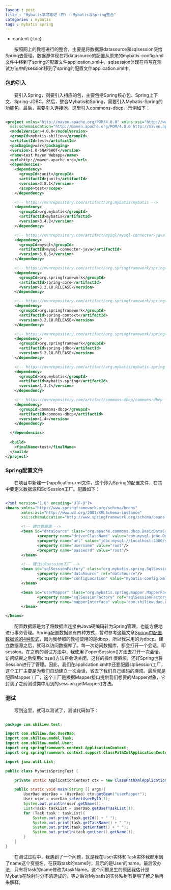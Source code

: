 ```yaml
---
layout : post
title : "Mybatis学习笔记（四）--Mybatis与Spring整合"
categories : mybatis
tags : mybatis spring
---
```

* content
{:toc}

　　按照网上的教程进行的整合，主要是将数据源datasource和sqlsession交给Spring去管理，数据源体现在将datasource的配置从原来的mybatis-config.xml文件中移到了spring的配置文件application.xml中，sqlsession体现在将写在测试方法中的session移到了spring的配置文件application.xml中。







### 包的引入

　　要引入Spring，则要引入相应的包，主要包括Spring核心包、Spring上下文、Spring-JDBC。然后，整合Mybatis和Spring，需要引入Mybatis-Spring的功能包。最后，需要引入连接池，这里引入commons-dbcp。示例如下：

```xml

<project xmlns="http://maven.apache.org/POM/4.0.0" xmlns:xsi="http://www.w3.org/2001/XMLSchema-instance"
  xsi:schemaLocation="http://maven.apache.org/POM/4.0.0 http://maven.apache.org/maven-v4_0_0.xsd">
  <modelVersion>4.0.0</modelVersion>
  <groupId>mybatis-shiliew</groupId>
  <artifactId>test</artifactId>
  <packaging>war</packaging>
  <version>1.0-SNAPSHOT</version>
  <name>test Maven Webapp</name>
  <url>http://maven.apache.org</url>
  <dependencies>
    <dependency>
      <groupId>junit</groupId>
      <artifactId>junit</artifactId>
      <version>3.8.1</version>
      <scope>test</scope>
    </dependency>

    <!-- https://mvnrepository.com/artifact/org.mybatis/mybatis -->
    <dependency>
      <groupId>org.mybatis</groupId>
      <artifactId>mybatis</artifactId>
      <version>3.4.2</version>
    </dependency>

    <!-- https://mvnrepository.com/artifact/mysql/mysql-connector-java -->
    <dependency>
      <groupId>mysql</groupId>
      <artifactId>mysql-connector-java</artifactId>
      <version>5.0.5</version>
    </dependency>

    <!-- https://mvnrepository.com/artifact/org.springframework/spring-core -->
    <dependency>
      <groupId>org.springframework</groupId>
      <artifactId>spring-core</artifactId>
      <version>3.2.18.RELEASE</version>
    </dependency>

    <!-- https://mvnrepository.com/artifact/org.springframework/spring-context -->
    <dependency>
      <groupId>org.springframework</groupId>
      <artifactId>spring-context</artifactId>
      <version>3.2.18.RELEASE</version>
    </dependency>

    <!-- https://mvnrepository.com/artifact/org.springframework/spring-jdbc -->
    <dependency>
      <groupId>org.springframework</groupId>
      <artifactId>spring-jdbc</artifactId>
      <version>3.2.18.RELEASE</version>
    </dependency>

    <!-- https://mvnrepository.com/artifact/org.mybatis/mybatis-spring -->
    <dependency>
      <groupId>org.mybatis</groupId>
      <artifactId>mybatis-spring</artifactId>
      <version>1.3.1</version>
    </dependency>

    <!-- https://mvnrepository.com/artifact/commons-dbcp/commons-dbcp -->
    <dependency>
      <groupId>commons-dbcp</groupId>
      <artifactId>commons-dbcp</artifactId>
      <version>1.4</version>
    </dependency>

  </dependencies>
  
  <build>
    <finalName>test</finalName>
  </build>
</project>

```

### Spring配置文件

　　在项目中新建一个application.xml文件，这个即为Spring的配置文件，在其中要定义数据源和SqlSession工厂。配置如下：

```xml

<?xml version="1.0" encoding="UTF-8"?>
<beans xmlns="http://www.springframework.org/schema/beans"
       xmlns:xsi="http://www.w3.org/2001/XMLSchema-instance"
       xsi:schemaLocation="http://www.springframework.org/schema/beans http://www.springframework.org/schema/beans/spring-beans.xsd">

       <!-- 建立数据源 -->
       <bean id="dataSource" class="org.apache.commons.dbcp.BasicDataSource">
              <property name="driverClassName" value="com.mysql.jdbc.Driver"/>
              <property name="url" value="jdbc:mysql://localhost:3306/shiliew"/>
              <property name="username" value="root"/>
              <property name="password" value="root"/>
       </bean>

       <!-- 建立sqlsession工厂 -->
       <bean id="sqlSessionFactory" class="org.mybatis.spring.SqlSessionFactoryBean">
              <property name="dataSource" ref="dataSource"/>
              <property name="configLocation" value="mybatis-config.xml"/>
       </bean>

       <bean id="userMapper" class="org.mybatis.spring.mapper.MapperFactoryBean">
              <property name="sqlSessionFactory" ref="sqlSessionFactory"/>
              <property name="mapperInterface" value="com.shiliew.dao.UserDao"/>
       </bean>

</beans>

```

　　配置数据源是为了将数据库连接由Java硬编码转为Spring管理，也能方便地进行事务管理。Spring配置数据源有四种方式，暂时参考这篇文章[Spring中配置数据源的4种形式](http://blog.csdn.net/orclight/article/details/8616103)，因为我参照的教程使用的是dbcp，所以我采用的为dbcp。建立数据源之后，就可以访问数据库了。每一次访问数据库，都会打开一个会话，即session。在之前的测试方法中，我使用了openSession()方法去打开一次会话，访问结束之后使用close()方法将会话关闭。这样的操作很麻烦，还好Spring也将Session进行了管理。因此，我们在application.xml中还要配置sqlSession工厂，这个工厂主要是为我们自动建立一次会话，省去了我们自己编码的麻烦。最后就是配置Mapper工厂，这个工厂是根据Mapper接口提供我们想要的Mapper对象，它封装了之前测试类中用到的session.getMapper()方法。

### 测试

　　写到这里，就可以测试了，测试代码如下：

```java

package com.shiliew.test;

import com.shiliew.dao.UserDao;
import com.shiliew.model.Task;
import com.shiliew.model.User;
import org.springframework.context.ApplicationContext;
import org.springframework.context.support.ClassPathXmlApplicationContext;

import java.util.List;

public class MybatisSpringTest {

    private static ApplicationContext ctx = new ClassPathXmlApplicationContext("application.xml");

    public static void main(String [] args){
        UserDao userDao = (UserDao) ctx.getBean("userMapper");
        User user = userDao.selectUserByID(1);
        System.out.println(user.getName());
        List<Task> taskList = userDao.getUserTaskList(1);
        for (Task task : taskList){
            System.out.print(task.getId() + " ");
            System.out.print(task.getTaskName() + " ");
            System.out.print(task.getContent() + " ");
            System.out.println(task.getUser().getName());
        }
    }
}

```

　　在测试过程中，我遇到了一个问题，就是我在User实体和Task实体我都用到了name这个变量名，在获取task的name时，显示的是User的name。最后没办法，只有将task的name修改为taskName。这个问题发生的原因我估计是Mybatis在映射时分不清造成的，等之后对Mybatis的实体映射有足够了解之后再来解释。